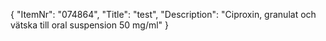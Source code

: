 {
  "ItemNr": "074864",
  "Title": "test",
  "Description": "Ciproxin, granulat och vätska till oral suspension 50 mg/ml"
}